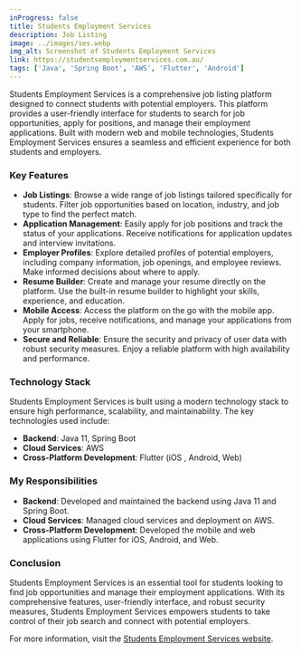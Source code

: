 ```yaml
---
inProgress: false
title: Students Employment Services
description: Job Listing
image: ../images/ses.webp
img_alt: Screenshot of Students Employment Services
link: https://studentsemploymentservices.com.au/
tags: ['Java', 'Spring Boot', 'AWS', 'Flutter', 'Android']
---
```


Students Employment Services is a comprehensive job listing platform designed to connect students with potential employers. This platform provides a user-friendly interface for students to search for job opportunities, apply for positions, and manage their employment applications. Built with modern web and mobile technologies, Students Employment Services ensures a seamless and efficient experience for both students and employers.

### Key Features

- **Job Listings**: Browse a wide range of job listings tailored specifically for students. Filter job opportunities based on location, industry, and job type to find the perfect match.
- **Application Management**: Easily apply for job positions and track the status of your applications. Receive notifications for application updates and interview invitations.
- **Employer Profiles**: Explore detailed profiles of potential employers, including company information, job openings, and employee reviews. Make informed decisions about where to apply.
- **Resume Builder**: Create and manage your resume directly on the platform. Use the built-in resume builder to highlight your skills, experience, and education.
- **Mobile Access**: Access the platform on the go with the mobile app. Apply for jobs, receive notifications, and manage your applications from your smartphone.
- **Secure and Reliable**: Ensure the security and privacy of user data with robust security measures. Enjoy a reliable platform with high availability and performance.

### Technology Stack

Students Employment Services is built using a modern technology stack to ensure high performance, scalability, and maintainability. The key technologies used include:

- **Backend**: Java 11, Spring Boot
- **Cloud Services**: AWS
- **Cross-Platform Development**: Flutter (iOS , Android, Web)

### My Responsibilities

- **Backend**: Developed and maintained the backend using Java 11 and Spring Boot.
- **Cloud Services**: Managed cloud services and deployment on AWS.
- **Cross-Platform Development**: Developed the mobile and web applications using Flutter for iOS, Android, and Web.

### Conclusion

Students Employment Services is an essential tool for students looking to find job opportunities and manage their employment applications. With its comprehensive features, user-friendly interface, and robust security measures, Students Employment Services empowers students to take control of their job search and connect with potential employers.

For more information, visit the [Students Employment Services website](https://studentsemploymentservices.com.au/).

